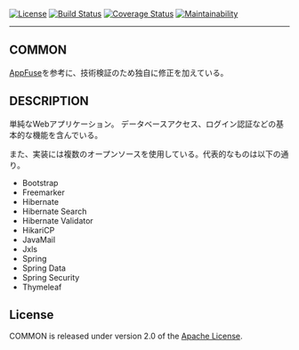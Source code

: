[![License](https://img.shields.io/badge/License-Apache%202.0-blue.svg)](https://opensource.org/licenses/Apache-2.0)
[![Build Status](https://travis-ci.org/hide6644/common.svg?branch=master)](https://travis-ci.org/hide6644/common)
[![Coverage Status](https://coveralls.io/repos/github/hide6644/common/badge.svg?branch=master)](https://coveralls.io/github/hide6644/common?branch=master)
[![Maintainability](https://api.codeclimate.com/v1/badges/e528b68d81a09e07ef81/maintainability)](https://codeclimate.com/github/hide6644/common/maintainability)
***
## COMMON
[AppFuse][]を参考に、技術検証のため独自に修正を加えている。

## DESCRIPTION
単純なWebアプリケーション。
データベースアクセス、ログイン認証などの基本的な機能を含んでいる。

また、実装には複数のオープンソースを使用している。代表的なものは以下の通り。
* Bootstrap
* Freemarker
* Hibernate
* Hibernate Search
* Hibernate Validator
* HikariCP
* JavaMail
* Jxls
* Spring
* Spring Data
* Spring Security
* Thymeleaf

## License
COMMON is released under version 2.0 of the [Apache License][].

[AppFuse]: https://github.com/appfuse/appfuse
[Apache License]: http://www.apache.org/licenses/LICENSE-2.0
